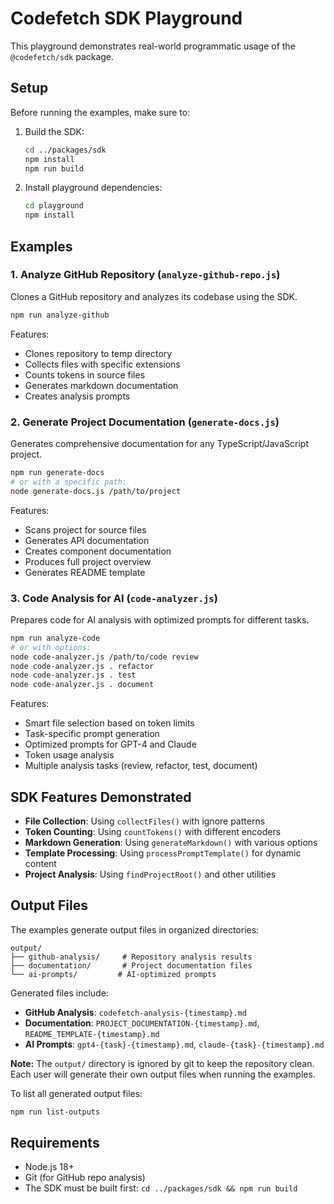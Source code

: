 # Codefetch SDK Playground

This playground demonstrates real-world programmatic usage of the `@codefetch/sdk` package.

## Setup

Before running the examples, make sure to:

1. Build the SDK:
   ```bash
   cd ../packages/sdk
   npm install
   npm run build
   ```

2. Install playground dependencies:
   ```bash
   cd playground
   npm install
   ```

## Examples

### 1. Analyze GitHub Repository (`analyze-github-repo.js`)
Clones a GitHub repository and analyzes its codebase using the SDK.

```bash
npm run analyze-github
```

Features:
- Clones repository to temp directory
- Collects files with specific extensions
- Counts tokens in source files
- Generates markdown documentation
- Creates analysis prompts

### 2. Generate Project Documentation (`generate-docs.js`)
Generates comprehensive documentation for any TypeScript/JavaScript project.

```bash
npm run generate-docs
# or with a specific path:
node generate-docs.js /path/to/project
```

Features:
- Scans project for source files
- Generates API documentation
- Creates component documentation
- Produces full project overview
- Generates README template

### 3. Code Analysis for AI (`code-analyzer.js`)
Prepares code for AI analysis with optimized prompts for different tasks.

```bash
npm run analyze-code
# or with options:
node code-analyzer.js /path/to/code review
node code-analyzer.js . refactor
node code-analyzer.js . test
node code-analyzer.js . document
```

Features:
- Smart file selection based on token limits
- Task-specific prompt generation
- Optimized prompts for GPT-4 and Claude
- Token usage analysis
- Multiple analysis tasks (review, refactor, test, document)

## SDK Features Demonstrated

- **File Collection**: Using `collectFiles()` with ignore patterns
- **Token Counting**: Using `countTokens()` with different encoders
- **Markdown Generation**: Using `generateMarkdown()` with various options
- **Template Processing**: Using `processPromptTemplate()` for dynamic content
- **Project Analysis**: Using `findProjectRoot()` and other utilities

## Output Files

The examples generate output files in organized directories:

```
output/
├── github-analysis/     # Repository analysis results
├── documentation/       # Project documentation files
└── ai-prompts/         # AI-optimized prompts
```

Generated files include:
- **GitHub Analysis**: `codefetch-analysis-{timestamp}.md`
- **Documentation**: `PROJECT_DOCUMENTATION-{timestamp}.md`, `README_TEMPLATE-{timestamp}.md`
- **AI Prompts**: `gpt4-{task}-{timestamp}.md`, `claude-{task}-{timestamp}.md`

**Note:** The `output/` directory is ignored by git to keep the repository clean. Each user will generate their own output files when running the examples.

To list all generated output files:
```bash
npm run list-outputs
```

## Requirements

- Node.js 18+
- Git (for GitHub repo analysis)
- The SDK must be built first: `cd ../packages/sdk && npm run build`